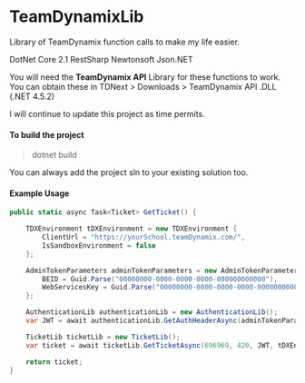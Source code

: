 # TeamDynamixLib
Library of TeamDynamix function calls to make my life easier.

DotNet Core 2.1
RestSharp
Newtonsoft Json.NET

You will need the **TeamDynamix API** Library for these functions to work. You can obtain these in TDNext > Downloads > TeamDynamix API .DLL (.NET 4.5.2) 

I will continue to update this project as time permits.

#### To build the project
> dotnet build

You can always add the project sln to your existing solution too.

#### Example Usage
```csharp
public static async Task<Ticket> GetTicket() {

    TDXEnvironment tDXEnvironment = new TDXEnvironment {
        ClientUrl = "https://yourSchool.teamDynamix.com/",
        IsSandboxEnvironment = false
    };

    AdminTokenParameters adminTokenParameters = new AdminTokenParameters {
        BEID = Guid.Parse("00000000-0000-0000-0000-000000000000"),
        WebServicesKey = Guid.Parse("00000000-0000-0000-0000-000000000000")
    };

    AuthenticationLib authenticationLib = new AuthenticationLib();
    var JWT = await authenticationLib.GetAuthHeaderAsync(adminTokenParameters, tDXEnvironment);

    TicketLib ticketLib = new TicketLib();
    var ticket = await ticketLib.GetTicketAsync(696969, 420, JWT, tDXEnvironment);

    return ticket;
}
```
